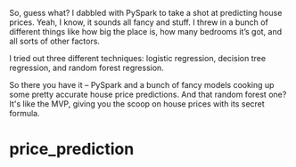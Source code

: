 So, guess what? I dabbled with PySpark to take a shot at predicting house prices. Yeah, I know, it sounds all fancy and stuff. I threw in a bunch of different things like how big the place is, how many bedrooms it’s got, and all sorts of other factors.

I tried out three different techniques: logistic regression, decision tree regression, and random forest regression.

So there you have it – PySpark and a bunch of fancy models cooking up some pretty accurate house price predictions. And that random forest one? It's like the MVP, giving you the scoop on house prices with its secret formula.

# price_prediction
